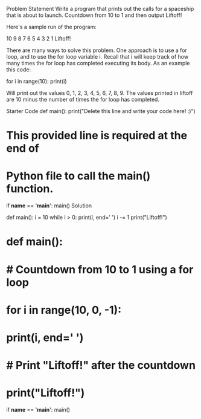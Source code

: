 Problem Statement
Write a program that prints out the calls for a spaceship that is about to launch. Countdown from 10 to 1 and then output Liftoff!

Here's a sample run of the program:

10 9 8 7 6 5 4 3 2 1 Liftoff!

There are many ways to solve this problem. One approach is to use a for loop, and to use the for loop variable i. Recall that i will keep track of how many times the for loop has completed executing its body. As an example this code:

for i in range(10): print(i)

Will print out the values 0, 1, 2, 3, 4, 5, 6, 7, 8, 9. The values printed in liftoff are 10 minus the number of times the for loop has completed.

Starter Code
def main():
    print("Delete this line and write your code here! :)")


# This provided line is required at the end of
# Python file to call the main() function.
if __name__ == '__main__':
    main()
Solution

def main():
    i = 10
    while i > 0:
        print(i, end=' ')
        i -= 1
    print("Liftoff!")

# def main():
#     # Countdown from 10 to 1 using a for loop
#     for i in range(10, 0, -1):
#         print(i, end=' ')
    
#     # Print "Liftoff!" after the countdown
#     print("Liftoff!")


if __name__ == '__main__':
    main()